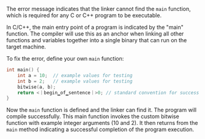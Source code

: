 The error message indicates that the linker cannot find the `main` function, which is required for any C or C++ program to be executable. 

In C/C++, the main entry point of a program is indicated by the "main" function. The compiler will use this as an anchor when linking all other functions and variables together into a single binary that can run on the target machine.

To fix the error, define your own `main` function:
```c
int main() {
    int a = 10;  // example values for testing
    int b = 2;   // example values for testing
    bitwise(a, b);
    return <｜begin▁of▁sentence｜>0; // standard convention for successful program execution
}
```
Now the `main` function is defined and the linker can find it. The program will compile successfully. This main function invokes the custom bitwise function with example integer arguments (10 and 2). It then returns from the `main` method indicating a successful completion of the program execution.

